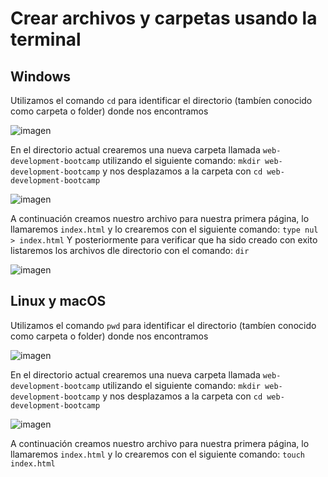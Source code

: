 # Crear archivos y carpetas usando la terminal

## Windows

Utilizamos el comando `cd` para identificar el directorio (tambíen conocido como carpeta o folder) donde nos encontramos

![imagen](https://user-images.githubusercontent.com/5317347/177886643-c3a478d5-5bc0-48bf-8c06-058c75521047.png)

En el directorio actual crearemos una nueva carpeta llamada `web-development-bootcamp` utilizando el siguiente comando: `mkdir web-development-bootcamp` y nos desplazamos a la carpeta con `cd web-development-bootcamp`

![imagen](https://user-images.githubusercontent.com/5317347/177886788-57f83303-8024-4c42-9f7d-f74cdce1eca5.png)

A continuación creamos nuestro archivo para nuestra primera página, lo llamaremos `index.html` y lo crearemos con el siguiente comando: `type nul > index.html` Y posteriormente para verificar que ha sido creado con exito listaremos los archivos dle directorio con el comando: `dir`

![imagen](https://user-images.githubusercontent.com/5317347/177887173-64728c2b-2cd2-4436-9781-092957e798c3.png)


## Linux y macOS

Utilizamos el comando `pwd` para identificar el directorio (tambíen conocido como carpeta o folder) donde nos encontramos

![imagen](https://user-images.githubusercontent.com/5317347/177456419-60d67708-b95d-4484-ba1a-af95084db3f8.png)

En el directorio actual crearemos una nueva carpeta llamada `web-development-bootcamp` utilizando el siguiente comando: `mkdir web-development-bootcamp` y nos desplazamos a la carpeta con `cd web-development-bootcamp`

![imagen](https://user-images.githubusercontent.com/5317347/177457160-8e8f7e79-6898-4372-a8ea-26bc2c4e39af.png)

A continuación creamos nuestro archivo para nuestra primera página, lo llamaremos `index.html` y lo crearemos con el siguiente comando: `touch index.html`

